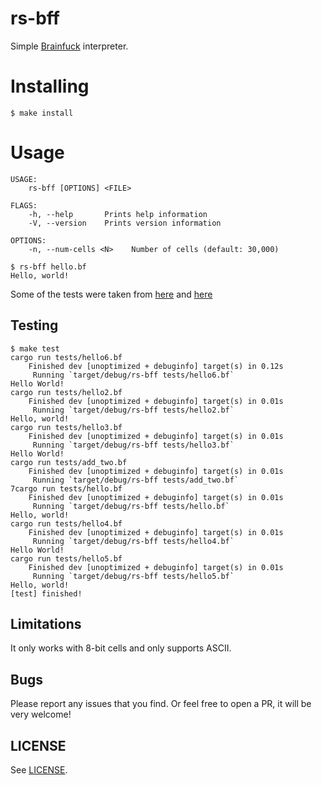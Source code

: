 # rs-bff

Simple [Brainfuck](https://esolangs.org/wiki/Brainfuck) interpreter.

# Installing

```
$ make install
```

# Usage

```
USAGE:
    rs-bff [OPTIONS] <FILE>

FLAGS:
    -h, --help       Prints help information
    -V, --version    Prints version information

OPTIONS:
    -n, --num-cells <N>    Number of cells (default: 30,000)
```

```
$ rs-bff hello.bf
Hello, world!
```

Some of the tests were taken from [here](https://github.com/brain-lang/brainfuck/blob/master/brainfuck.md) and [here](https://github.com/rdebath/Brainfuck)

## Testing

```
$ make test
cargo run tests/hello6.bf
    Finished dev [unoptimized + debuginfo] target(s) in 0.12s
     Running `target/debug/rs-bff tests/hello6.bf`
Hello World!
cargo run tests/hello2.bf
    Finished dev [unoptimized + debuginfo] target(s) in 0.01s
     Running `target/debug/rs-bff tests/hello2.bf`
Hello, world!
cargo run tests/hello3.bf
    Finished dev [unoptimized + debuginfo] target(s) in 0.01s
     Running `target/debug/rs-bff tests/hello3.bf`
Hello World!
cargo run tests/add_two.bf
    Finished dev [unoptimized + debuginfo] target(s) in 0.01s
     Running `target/debug/rs-bff tests/add_two.bf`
7cargo run tests/hello.bf
    Finished dev [unoptimized + debuginfo] target(s) in 0.01s
     Running `target/debug/rs-bff tests/hello.bf`
Hello, world!
cargo run tests/hello4.bf
    Finished dev [unoptimized + debuginfo] target(s) in 0.01s
     Running `target/debug/rs-bff tests/hello4.bf`
Hello World!
cargo run tests/hello5.bf
    Finished dev [unoptimized + debuginfo] target(s) in 0.01s
     Running `target/debug/rs-bff tests/hello5.bf`
Hello, world!
[test] finished!
```

## Limitations

It only works with 8-bit cells and only supports ASCII.

## Bugs

Please report any issues that you find. Or feel free to open a PR, it will be very welcome!

## LICENSE

See [LICENSE](https://github.com/csixteen/rs-bff/blob/master/LICENSE).
